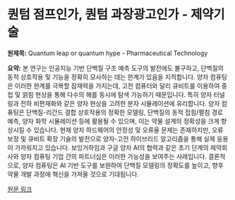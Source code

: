 # 퀀텀 점프인가, 퀀텀 과장광고인가 - 제약기술

**원제목:** Quantum leap or quantum hype - Pharmaceutical Technology

**요약:** 본 연구는 인공지능 기반 단백질 구조 예측 도구의 발전에도 불구하고, 단백질의 동적 상호작용 및 기능을 정확히 모사하는 데는 한계가 있음을 지적합니다.  양자 컴퓨팅은 이러한 한계를 극복할 잠재력을 가지는데,  고전 컴퓨터와 달리 큐비트를 이용하여 중첩 및 얽힘 현상을 통해 다수의 해를 동시에 탐색 가능하기 때문입니다.  특히 양자 터널링과 전하 비편재화와 같은 양자 현상을 고려한 분자 시뮬레이션에 유리합니다.  양자 컴퓨팅은 단백질-리간드 결합 상호작용의 정확한 모델링, 단백질의 동적 접힘/펼침 경로 예측, 양자 화학 시뮬레이션 등에 활용될 수 있으며, 이는 약물 설계의 정확성을 크게 향상시킬 수 있습니다. 현재 양자 하드웨어의 안정성 및 오류율 문제는 존재하지만, 오류 보정 및 큐비트 확장 기술의 발전으로  양자-고전 하이브리드 알고리즘을 통해 실제 응용이 가까워지고 있습니다.  보잉거하임과 구글 양자 AI의 협력과 같은 초기 단계의 제약회사와 양자 컴퓨팅 기업 간의 파트너십은 이러한 가능성을 보여주는 사례입니다.  결론적으로, 양자 컴퓨팅은 AI 기반 도구를 보완하여  단백질 모델링의 정확도를 높이고,  향후 약물 개발 과정에 혁신을 가져올 것으로 기대됩니다.

[원문 링크](https://www.pharmaceutical-technology.com/analyst-comment/quantum-leap-or-quantum-hype/)
